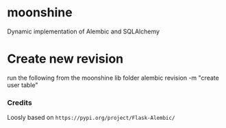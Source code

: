 # moonshine

Dynamic implementation of Alembic and SQLAlchemy

# Create new revision
run the following from the moonshine lib folder
 alembic revision -m "create user table"
 

### Credits

Loosly based on `https://pypi.org/project/Flask-Alembic/`
